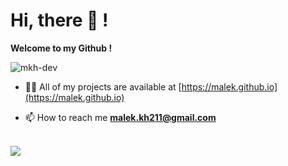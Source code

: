 # Hi, there 👋 !

**Welcome to my Github !**
<p align="left"> <img src="https://komarev.com/ghpvc/?username=mkh-dev&label=Profile%20views&color=0e75b6&style=flat" alt="mkh-dev" /> </p>

- 👨‍💻 All of my projects are available at [https://malek.github.io](https://malek.github.io)

- 📫 How to reach me **malek.kh211@gmail.com**

<p align="left">
</p>

<br>

<a href="https://www.linkedin.com/in/fsdjin159">
<img src="https://img.shields.io/badge/LinkedIn-0A66C2.svg?&style=for-the-badge&logo=LinkedIn" />
</a>

